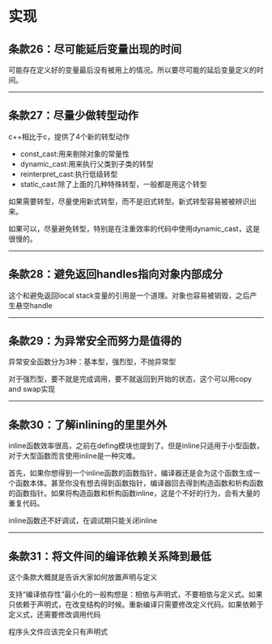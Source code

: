 # 实现

## 条款26：尽可能延后变量出现的时间

可能存在定义好的变量最后没有被用上的情况。所以要尽可能的延后变量定义的时间。

***

## 条款27：尽量少做转型动作

c++相比于c，提供了4个新的转型动作

* const_cast:用来剔除对象的常量性
* dynamic_cast:用来执行父类到子类的转型
* reinterpret_cast:执行低级转型
* static_cast:除了上面的几种特殊转型，一般都是用这个转型

如果需要转型，尽量使用新式转型，而不是旧式转型。新式转型容易被被辨识出来。

如果可以，尽量避免转型，特别是在注重效率的代码中使用dynamic_cast，这是很慢的。

***

## 条款28：避免返回handles指向对象内部成分

这个和避免返回local stack变量的引用是一个道理。对象也容易被销毁，之后产生悬空handle

***

## 条款29：为异常安全而努力是值得的

异常安全函数分为3种：基本型，强烈型，不抛异常型

对于强烈型，要不就是完成调用，要不就返回到开始的状态，这个可以用copy and swap实现

***

## 条款30：了解inlining的里里外外

inline函数效率很高，之前在defing模块也提到了。但是inline只适用于小型函数，对于大型函数而言使用inline是一种灾难。

首先，如果你想得到一个inline函数的函数指针，编译器还是会为这个函数生成一个函数本体。甚至你没有想去得到函数指针，编译器回去得到构造函数和析构函数的函数指针。如果将构造函数和析构函数inline，这是个不好的行为，会有大量的重复代码。

inline函数还不好调试，在调试期只能关闭inline

***

## 条款31：将文件间的编译依赖关系降到最低

这个条款大概就是告诉大家如何放置声明与定义

支持“编译依存性”最小化的一般构想是：相依与声明式，不要相依与定义式。如果只依赖于声明式，在改变结构的时候。重新编译只需要修改定义代码。如果依赖于定义式，还需要修改调用代码

程序头文件应该完全只有声明式